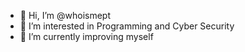 - 👋 Hi, I’m @whoismept
- 👀 I’m interested in Programming and Cyber Security
- 🌱 I’m currently improving myself
<!-- - 💞️ I’m looking to collaborate on ... -->
<!---
Meptt/Meptt is a ✨ special ✨ repository because its `README.md` (this file) appears on your GitHub profile.
You can click the Preview link to take a look at your changes.
--->
